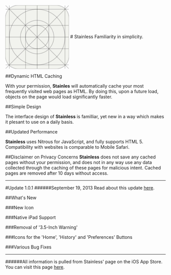 <img src="Placeholder Icon.png" width="200" height="200" align="center" /> 
# Stainless
Familiarity in simplicity.

##Dynamic HTML Caching

With your permission, **Stainles** will automatically cache your most frequently visited web pages as HTML. By doing this, upon a future load, objects on the page would load significantly faster.

##Simple Design

The interface design of **Stainless** is familliar, yet new in a way which makes it plesant to use on a daily basis. 

##Updated Performance

**Stainless** uses Nitrous for JavaScript, and fully supports HTML 5. Compatibility with websites is comparable to Mobile Safari.

##Disclaimer on Privacy Concerns
**Stainless** does not save any cached pages without your permission, and does not in any way use any data collected through the caching of these pages for malicious intent. Cached pages are removed after 10 days without access.

---------------------------------------------------------------------------------------------------------------------

#Update 1.0.1
######September 19, 2013
Read about this update [here](https://itunes.apple.com/us/app/stainless-browser/id674154689?mt=8).

##What's New

###New Icon

###Native iPad Support

###Removal of '3.5-Inch Warning'

###Icons for the 'Home', 'History' and 'Preferences' Buttons

###Various Bug Fixes

---------------------------------------------------------------------------------------------------------------------

######All information is pulled from Stainless' page on the iOS App Store. You can visit this page [here](https://itunes.apple.com/us/app/stainless-browser/id674154689?mt=8).
